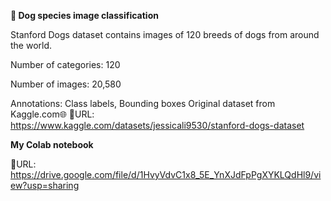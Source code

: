 **🐶 Dog species image classification**

Stanford Dogs dataset contains images of 120 breeds of dogs from around the world.

Number of categories: 120

Number of images: 20,580

Annotations: Class labels, Bounding boxes
Original dataset from Kaggle.com🌐
🔗URL: https://www.kaggle.com/datasets/jessicali9530/stanford-dogs-dataset

**My Colab notebook** 

🔗URL: https://drive.google.com/file/d/1HvyVdvC1x8_5E_YnXJdFpPgXYKLQdHl9/view?usp=sharing
